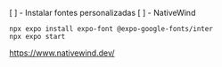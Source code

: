 [ ] - Instalar fontes personalizadas
[ ] - NativeWind

```
npx expo install expo-font @expo-google-fonts/inter
npx expo start
```

https://www.nativewind.dev/
